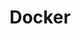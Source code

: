 ---
title: Docker
description: Docker is a technology that makes it easier for programmers to create, share, and run modern programs. Docker takes away the painstaking process of setting up your environment, so you can concentrate on the programming.
image:
slug: "docker"
# Badge style
style:
    background: "#2a9d8f"
    color: "#fff"
---
